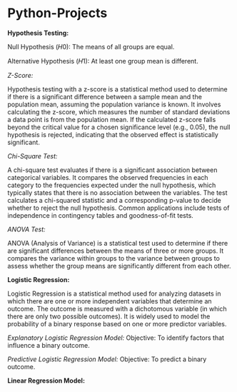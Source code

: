# Python-Projects

**Hypothesis Testing:**

Null Hypothesis (𝐻0): The means of all groups are equal.

Alternative Hypothesis (𝐻1): At least one group mean is different.

_Z-Score:_

Hypothesis testing with a z-score is a statistical method used to determine if there is a significant difference between a sample mean and the population mean, assuming the population variance is known. It involves calculating the z-score, which measures the number of standard deviations a data point is from the population mean. If the calculated z-score falls beyond the critical value for a chosen significance level (e.g., 0.05), the null hypothesis is rejected, indicating that the observed effect is statistically significant.

_Chi-Square Test:_

A chi-square test evaluates if there is a significant association between categorical variables. It compares the observed frequencies in each category to the frequencies expected under the null hypothesis, which typically states that there is no association between the variables. The test calculates a chi-squared statistic and a corresponding p-value to decide whether to reject the null hypothesis. Common applications include tests of independence in contingency tables and goodness-of-fit tests.

_ANOVA Test:_

ANOVA (Analysis of Variance) is a statistical test used to determine if there are significant differences between the means of three or more groups. It compares the variance within groups to the variance between groups to assess whether the group means are significantly different from each other.



**Logistic Regression:**

Logistic Regression is a statistical method used for analyzing datasets in which there are one or more independent variables that determine an outcome. The outcome is measured with a dichotomous variable (in which there are only two possible outcomes). It is widely used to model the probability of a binary response based on one or more predictor variables.

_Explanatory Logistic Regression Model:_
Objective: To identify factors that influence a binary outcome.

_Predictive Logistic Regression Model:_
Objective: To predict a binary outcome.


**Linear Regression Model:**

